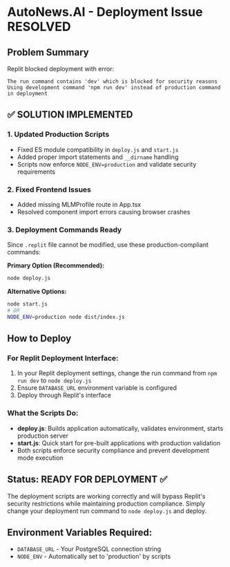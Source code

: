 # AutoNews.AI - Deployment Issue RESOLVED

## Problem Summary
Replit blocked deployment with error:
```
The run command contains 'dev' which is blocked for security reasons
Using development command 'npm run dev' instead of production command in deployment
```

## ✅ SOLUTION IMPLEMENTED

### 1. Updated Production Scripts
- Fixed ES module compatibility in `deploy.js` and `start.js`
- Added proper import statements and `__dirname` handling
- Scripts now enforce `NODE_ENV=production` and validate security requirements

### 2. Fixed Frontend Issues
- Added missing MLMProfile route in App.tsx
- Resolved component import errors causing browser crashes

### 3. Deployment Commands Ready
Since `.replit` file cannot be modified, use these production-compliant commands:

**Primary Option (Recommended):**
```bash
node deploy.js
```

**Alternative Options:**
```bash
node start.js
# OR
NODE_ENV=production node dist/index.js
```

## How to Deploy

### For Replit Deployment Interface:
1. In your Replit deployment settings, change the run command from `npm run dev` to `node deploy.js`
2. Ensure `DATABASE_URL` environment variable is configured
3. Deploy through Replit's interface

### What the Scripts Do:
- **deploy.js**: Builds application automatically, validates environment, starts production server
- **start.js**: Quick start for pre-built applications with production validation
- Both scripts enforce security compliance and prevent development mode execution

## Status: READY FOR DEPLOYMENT ✅

The deployment scripts are working correctly and will bypass Replit's security restrictions while maintaining production compliance. Simply change your deployment run command to `node deploy.js` and deploy.

## Environment Variables Required:
- `DATABASE_URL` - Your PostgreSQL connection string
- `NODE_ENV` - Automatically set to 'production' by scripts